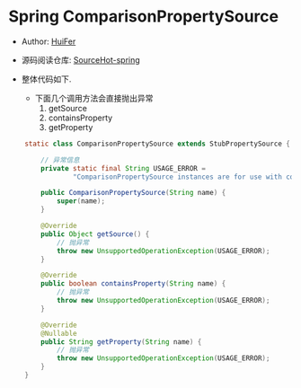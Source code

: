 # Spring ComparisonPropertySource

- Author: [HuiFer](https://github.com/huifer)
- 源码阅读仓库: [SourceHot-spring](https://github.com/SourceHot/spring-framework-read)


- 整体代码如下.
    - 下面几个调用方法会直接抛出异常
        1. getSource
        1. containsProperty
        1. getProperty

```java
	static class ComparisonPropertySource extends StubPropertySource {

		// 异常信息
		private static final String USAGE_ERROR =
				"ComparisonPropertySource instances are for use with collection comparison only";

		public ComparisonPropertySource(String name) {
			super(name);
		}

		@Override
		public Object getSource() {
			// 抛异常
			throw new UnsupportedOperationException(USAGE_ERROR);
		}

		@Override
		public boolean containsProperty(String name) {
			// 抛异常
			throw new UnsupportedOperationException(USAGE_ERROR);
		}

		@Override
		@Nullable
		public String getProperty(String name) {
			// 抛异常
			throw new UnsupportedOperationException(USAGE_ERROR);
		}
	}

```